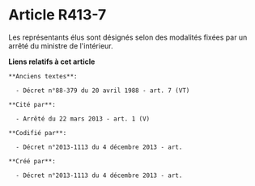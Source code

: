 # Article R413-7

Les représentants élus sont désignés selon des modalités fixées par un arrêté du ministre de l'intérieur.

**Liens relatifs à cet article**

	**Anciens textes**:

	  - Décret n°88-379 du 20 avril 1988 - art. 7 (VT)

	**Cité par**:

	  - Arrêté du 22 mars 2013 - art. 1 (V)

	**Codifié par**:

	  - Décret n°2013-1113 du 4 décembre 2013 - art.

	**Créé par**:

	  - Décret n°2013-1113 du 4 décembre 2013 - art.
